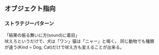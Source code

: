 ## オブジェクト指向
### ストラテジーパターン
「結果の振る舞いに方(sound)に着目」
<br>吠えろというだけで、犬は「ワン」猫は「ニャー」と鳴く。
同じ動物でも種類が違う(Kind = Dog, Cat)だけで吠え方も変えることが出来る。
